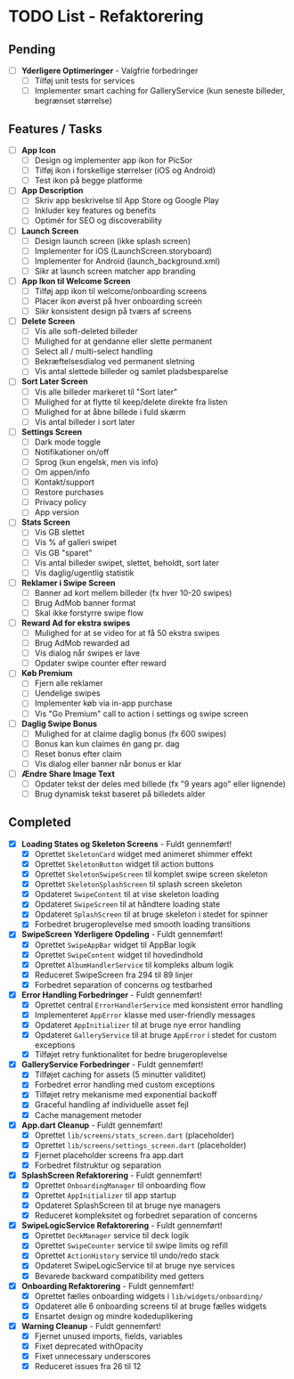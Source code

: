 # TODO List - Refaktorering

## Pending
- [ ] **Yderligere Optimeringer** - Valgfrie forbedringer
  - [ ] Tilføj unit tests for services
  - [ ] Implementer smart caching for GalleryService (kun seneste billeder, begrænset størrelse)

## Features / Tasks
- [ ] **App Icon**
  - [ ] Design og implementer app ikon for PicSor
  - [ ] Tilføj ikon i forskellige størrelser (iOS og Android)
  - [ ] Test ikon på begge platforme

- [ ] **App Description**
  - [ ] Skriv app beskrivelse til App Store og Google Play
  - [ ] Inkluder key features og benefits
  - [ ] Optimér for SEO og discoverability

- [ ] **Launch Screen**
  - [ ] Design launch screen (ikke splash screen)
  - [ ] Implementer for iOS (LaunchScreen.storyboard)
  - [ ] Implementer for Android (launch_background.xml)
  - [ ] Sikr at launch screen matcher app branding

- [ ] **App Ikon til Welcome Screen**
  - [ ] Tilføj app ikon til welcome/onboarding screens
  - [ ] Placer ikon øverst på hver onboarding screen
  - [ ] Sikr konsistent design på tværs af screens

- [ ] **Delete Screen**
  - [ ] Vis alle soft-deleted billeder
  - [ ] Mulighed for at gendanne eller slette permanent
  - [ ] Select all / multi-select handling
  - [ ] Bekræftelsesdialog ved permanent sletning
  - [ ] Vis antal slettede billeder og samlet pladsbesparelse

- [ ] **Sort Later Screen**
  - [ ] Vis alle billeder markeret til "Sort later"
  - [ ] Mulighed for at flytte til keep/delete direkte fra listen
  - [ ] Mulighed for at åbne billede i fuld skærm
  - [ ] Vis antal billeder i sort later

- [ ] **Settings Screen**
  - [ ] Dark mode toggle
  - [ ] Notifikationer on/off
  - [ ] Sprog (kun engelsk, men vis info)
  - [ ] Om appen/info
  - [ ] Kontakt/support
  - [ ] Restore purchases
  - [ ] Privacy policy
  - [ ] App version

- [ ] **Stats Screen**
  - [ ] Vis GB slettet
  - [ ] Vis % af galleri swipet
  - [ ] Vis GB "sparet"
  - [ ] Vis antal billeder swipet, slettet, beholdt, sort later
  - [ ] Vis daglig/ugentlig statistik

- [ ] **Reklamer i Swipe Screen**
  - [ ] Banner ad kort mellem billeder (fx hver 10-20 swipes)
  - [ ] Brug AdMob banner format
  - [ ] Skal ikke forstyrre swipe flow

- [ ] **Reward Ad for ekstra swipes**
  - [ ] Mulighed for at se video for at få 50 ekstra swipes
  - [ ] Brug AdMob rewarded ad
  - [ ] Vis dialog når swipes er lave
  - [ ] Opdater swipe counter efter reward

- [ ] **Køb Premium**
  - [ ] Fjern alle reklamer
  - [ ] Uendelige swipes
  - [ ] Implementer køb via in-app purchase
  - [ ] Vis "Go Premium" call to action i settings og swipe screen

- [ ] **Daglig Swipe Bonus**
  - [ ] Mulighed for at claime daglig bonus (fx 600 swipes)
  - [ ] Bonus kan kun claimes én gang pr. dag
  - [ ] Reset bonus efter claim
  - [ ] Vis dialog eller banner når bonus er klar

- [ ] **Ændre Share Image Text**
  - [ ] Opdater tekst der deles med billede (fx "9 years ago" eller lignende)
  - [ ] Brug dynamisk tekst baseret på billedets alder

## Completed
- [x] **Loading States og Skeleton Screens** - Fuldt gennemført!
  - [x] Oprettet `SkeletonCard` widget med animeret shimmer effekt
  - [x] Oprettet `SkeletonButton` widget til action buttons
  - [x] Oprettet `SkeletonSwipeScreen` til komplet swipe screen skeleton
  - [x] Oprettet `SkeletonSplashScreen` til splash screen skeleton
  - [x] Opdateret `SwipeContent` til at vise skeleton loading
  - [x] Opdateret `SwipeScreen` til at håndtere loading state
  - [x] Opdateret `SplashScreen` til at bruge skeleton i stedet for spinner
  - [x] Forbedret brugeroplevelse med smooth loading transitions

- [x] **SwipeScreen Yderligere Opdeling** - Fuldt gennemført!
  - [x] Oprettet `SwipeAppBar` widget til AppBar logik
  - [x] Oprettet `SwipeContent` widget til hovedindhold
  - [x] Oprettet `AlbumHandlerService` til kompleks album logik
  - [x] Reduceret SwipeScreen fra 294 til 89 linjer
  - [x] Forbedret separation of concerns og testbarhed

- [x] **Error Handling Forbedringer** - Fuldt gennemført!
  - [x] Oprettet central `ErrorHandlerService` med konsistent error handling
  - [x] Implementeret `AppError` klasse med user-friendly messages
  - [x] Opdateret `AppInitializer` til at bruge nye error handling
  - [x] Opdateret `GalleryService` til at bruge `AppError` i stedet for custom exceptions
  - [x] Tilføjet retry funktionalitet for bedre brugeroplevelse

- [x] **GalleryService Forbedringer** - Fuldt gennemført!
  - [x] Tilføjet caching for assets (5 minutter validitet)
  - [x] Forbedret error handling med custom exceptions
  - [x] Tilføjet retry mekanisme med exponential backoff
  - [x] Graceful handling af individuelle asset fejl
  - [x] Cache management metoder

- [x] **App.dart Cleanup** - Fuldt gennemført!
  - [x] Oprettet `lib/screens/stats_screen.dart` (placeholder)
  - [x] Oprettet `lib/screens/settings_screen.dart` (placeholder)
  - [x] Fjernet placeholder screens fra app.dart
  - [x] Forbedret filstruktur og separation

- [x] **SplashScreen Refaktorering** - Fuldt gennemført!
  - [x] Oprettet `OnboardingManager` til onboarding flow
  - [x] Oprettet `AppInitializer` til app startup
  - [x] Opdateret SplashScreen til at bruge nye managers
  - [x] Reduceret kompleksitet og forbedret separation of concerns

- [x] **SwipeLogicService Refaktorering** - Fuldt gennemført!
  - [x] Oprettet `DeckManager` service til deck logik
  - [x] Oprettet `SwipeCounter` service til swipe limits og refill
  - [x] Oprettet `ActionHistory` service til undo/redo stack
  - [x] Opdateret SwipeLogicService til at bruge nye services
  - [x] Bevarede backward compatibility med getters

- [x] **Onboarding Refaktorering** - Fuldt gennemført!
  - [x] Oprettet fælles onboarding widgets i `lib/widgets/onboarding/`
  - [x] Opdateret alle 6 onboarding screens til at bruge fælles widgets
  - [x] Ensartet design og mindre kodeduplikering

- [x] **Warning Cleanup** - Fuldt gennemført!
  - [x] Fjernet unused imports, fields, variables
  - [x] Fixet deprecated withOpacity
  - [x] Fixet unnecessary underscores
  - [x] Reduceret issues fra 26 til 12
